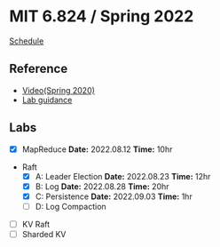 # MIT 6.824 / Spring 2022

[Schedule](https://pdos.csail.mit.edu/6.824/schedule.html)

## Reference

- [Video(Spring 2020)](https://www.youtube.com/playlist?list=PLrw6a1wE39_tb2fErI4-WkMbsvGQk9_UB)
- [Lab guidance](https://pdos.csail.mit.edu/6.824/labs/guidance.html)

## Labs

- [x] MapReduce **Date:** 2022.08.12 **Time:** 10hr
- Raft
  - [x] A: Leader Election **Date:** 2022.08.23 **Time:** 12hr
  - [x] B: Log **Date:** 2022.08.28 **Time:** 20hr
  - [x] C: Persistence **Date:** 2022.09.03 **Time:** 1hr
  - [ ] D: Log Compaction
- [ ] KV Raft
- [ ] Sharded KV
